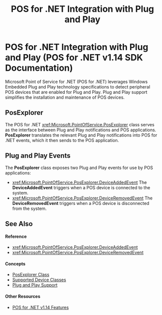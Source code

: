 ﻿---
title: POS for .NET Integration with Plug and Play
description: POS for .NET Integration with Plug and Play (POS for .NET v1.14 SDK Documentation)
ms.date: 03/03/2014
ms.topic: how-to
ms.custom: "pos-restored-from-archive"
---

# POS for .NET Integration with Plug and Play (POS for .NET v1.14 SDK Documentation)

Microsoft Point of Service for .NET (POS for .NET) leverages Windows Embedded Plug and Play technology specifications to detect peripheral POS devices that are enabled for Plug and Play. Plug and Play support simplifies the installation and maintenance of POS devices.

## PosExplorer

The POS for .NET <xref:Microsoft.PointOfService.PosExplorer> class serves as the interface between Plug and Play notifications and POS applications. **PosExplorer** translates the relevant Plug and Play notifications into POS for .NET events, which it then sends to the POS application.

## Plug and Play Events

The **PosExplorer** class exposes two Plug and Play events for use by POS applications:

- <xref:Microsoft.PointOfService.PosExplorer.DeviceAddedEvent>
    The **DeviceAddedEvent** triggers when a POS device is connected to the system.
- <xref:Microsoft.PointOfService.PosExplorer.DeviceRemovedEvent>
    The **DeviceRemovedEvent** triggers when a POS device is disconnected from the system.

## See Also

#### Reference

- <xref:Microsoft.PointOfService.PosExplorer.DeviceAddedEvent>
- <xref:Microsoft.PointOfService.PosExplorer.DeviceRemovedEvent>

#### Concepts

- [PosExplorer Class](posexplorer-class.md)
- [Supported Device Classes](supported-device-classes.md)
- [Plug and Play Support](plug-and-play-support.md)

#### Other Resources

- [POS for .NET v1.14 Features](pos-for-net-v1141-features.md)
